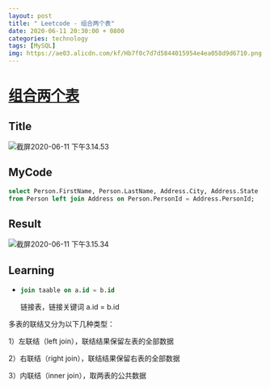 ```yaml
---
layout: post
title: " Leetcode - 组合两个表"
date: 2020-06-11 20:30:00 + 0800
categories: technology
tags: [MySQL]
img: https://ae03.alicdn.com/kf/Hb7f0c7d7d5844015954e4ea058d9d6710.png
---
```


# [组合两个表](https://leetcode-cn.com/problems/combine-two-tables/)

## Title

![截屏2020-06-11 下午3.14.53](https://tva1.sinaimg.cn/large/007S8ZIlly1gfodenu7xpj30xz0u041s.jpg)

## MyCode

```sql
select Person.FirstName, Person.LastName, Address.City, Address.State
from Person left join Address on Person.PersonId = Address.PersonId;
```

## Result

![截屏2020-06-11 下午3.15.34](https://tva1.sinaimg.cn/large/007S8ZIlly1gfodfbejb8j30zu0a4gms.jpg)

## Learning

* ```sql
  join taable on a.id = b.id
  ```

  链接表，链接关键词 a.id = b.id

多表的联结又分为以下几种类型：

1）左联结（left join），联结结果保留左表的全部数据

2）右联结（right join），联结结果保留右表的全部数据

3）内联结（inner join），取两表的公共数据
